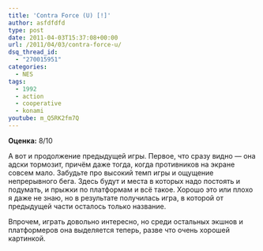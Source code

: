 ```yaml
---
title: 'Contra Force (U) [!]'
author: asfdfdfd
type: post
date: 2011-04-03T15:37:08+00:00
url: /2011/04/03/contra-force-u/
dsq_thread_id:
  - "270015951"
categories:
  - NES
tags:
  - 1992
  - action
  - cooperative
  - konami
youtube: m_Q5RK2fm7Q
---
```

**Оценка:** 8/10

А вот и продолжение предыдущей игры. Первое, что сразу видно — она адски тормозит, причём даже тогда, когда противников на экране совсем мало. Забудьте про высокий темп игры и ощущение непрерывного бега. Здесь будут и места в которых надо постоять и подумать, и прыжки по платформам и всё такое. Хорошо это или плохо я даже не знаю, но в результате получилась игра, в которой от предыдущей части осталось только название.

Впрочем, играть довольно интересно, но среди остальных экшнов и платформеров она выделяется теперь, разве что очень хорошей картинкой.